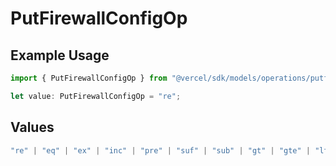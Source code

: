 # PutFirewallConfigOp

## Example Usage

```typescript
import { PutFirewallConfigOp } from "@vercel/sdk/models/operations/putfirewallconfig.js";

let value: PutFirewallConfigOp = "re";
```

## Values

```typescript
"re" | "eq" | "ex" | "inc" | "pre" | "suf" | "sub" | "gt" | "gte" | "lt" | "lte" | "nex" | "ninc" | "neq"
```